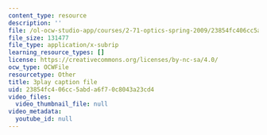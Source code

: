 ```yaml
---
content_type: resource
description: ''
file: /ol-ocw-studio-app/courses/2-71-optics-spring-2009/23854fc406cc5abda6f70c8043a23cd4_8u0Mfs1m_r8.vtt
file_size: 131477
file_type: application/x-subrip
learning_resource_types: []
license: https://creativecommons.org/licenses/by-nc-sa/4.0/
ocw_type: OCWFile
resourcetype: Other
title: 3play caption file
uid: 23854fc4-06cc-5abd-a6f7-0c8043a23cd4
video_files:
  video_thumbnail_file: null
video_metadata:
  youtube_id: null
---
```

